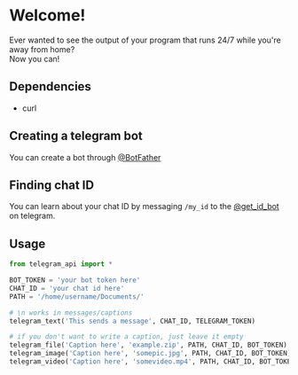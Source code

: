 # Welcome!
Ever wanted to see the output of your program that runs 24/7 while you're away from home?  
Now you can!

## Dependencies
- curl

## Creating a telegram bot
You can create a bot through [@BotFather](https://telegram.me/BotFather)

## Finding chat ID
You can learn about your chat ID by messaging `/my_id` to the [@get_id_bot](https://telegram.me/get_id_bot) on telegram.

## Usage
```python
from telegram_api import *

BOT_TOKEN = 'your bot token here'
CHAT_ID = 'your chat id here'
PATH = '/home/username/Documents/'

# \n works in messages/captions
telegram_text('This sends a message', CHAT_ID, TELEGRAM_TOKEN)

# if you don't want to write a caption, just leave it empty
telegram_file('Caption here', 'example.zip', PATH, CHAT_ID, BOT_TOKEN)
telegram_image('Caption here', 'somepic.jpg', PATH, CHAT_ID, BOT_TOKEN)
telegram_video('Caption here', 'somevideo.mp4', PATH, CHAT_ID, BOT_TOKEN)
```
